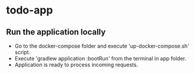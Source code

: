 # todo-app
## Run the application locally

* Go to the docker-compose folder and execute 'up-docker-compose.sh' script.
* Execute 'gradlew application :bootRun' from the terminal in app folder.
* Application is ready to process incoming requests.
